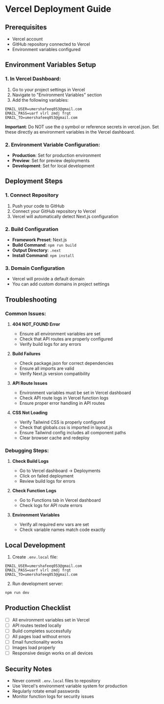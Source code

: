 # Vercel Deployment Guide

## Prerequisites
- Vercel account
- GitHub repository connected to Vercel
- Environment variables configured

## Environment Variables Setup

### 1. In Vercel Dashboard:
1. Go to your project settings in Vercel
2. Navigate to "Environment Variables" section
3. Add the following variables:

```
EMAIL_USER=umershafeeq053@gmail.com
EMAIL_PASS=uarf vlrl zmdj frqt
EMAIL_TO=umershafeeq053@gmail.com
```

**Important**: Do NOT use the `@` symbol or reference secrets in vercel.json. Set these directly as environment variables in the Vercel dashboard.

### 2. Environment Variable Configuration:
- **Production**: Set for production environment
- **Preview**: Set for preview deployments
- **Development**: Set for local development

## Deployment Steps

### 1. Connect Repository
1. Push your code to GitHub
2. Connect your GitHub repository to Vercel
3. Vercel will automatically detect Next.js configuration

### 2. Build Configuration
- **Framework Preset**: Next.js
- **Build Command**: `npm run build`
- **Output Directory**: `.next`
- **Install Command**: `npm install`

### 3. Domain Configuration
- Vercel will provide a default domain
- You can add custom domains in project settings

## Troubleshooting

### Common Issues:

1. **404 NOT_FOUND Error**
   - Ensure all environment variables are set
   - Check that API routes are properly configured
   - Verify build logs for any errors

2. **Build Failures**
   - Check package.json for correct dependencies
   - Ensure all imports are valid
   - Verify Next.js version compatibility

3. **API Route Issues**
   - Environment variables must be set in Vercel dashboard
   - Check API route logs in Vercel function logs
   - Ensure proper error handling in API routes

4. **CSS Not Loading**
   - Verify Tailwind CSS is properly configured
   - Check that globals.css is imported in layout.js
   - Ensure Tailwind config includes all component paths
   - Clear browser cache and redeploy

### Debugging Steps:

1. **Check Build Logs**
   - Go to Vercel dashboard → Deployments
   - Click on failed deployment
   - Review build logs for errors

2. **Check Function Logs**
   - Go to Functions tab in Vercel dashboard
   - Check logs for API route errors

3. **Environment Variables**
   - Verify all required env vars are set
   - Check variable names match code exactly

## Local Development

1. Create `.env.local` file:
```
EMAIL_USER=umershafeeq053@gmail.com
EMAIL_PASS=uarf vlrl zmdj frqt
EMAIL_TO=umershafeeq053@gmail.com
```

2. Run development server:
```bash
npm run dev
```

## Production Checklist

- [ ] All environment variables set in Vercel
- [ ] API routes tested locally
- [ ] Build completes successfully
- [ ] All pages load without errors
- [ ] Email functionality works
- [ ] Images load properly
- [ ] Responsive design works on all devices

## Security Notes

- Never commit `.env.local` files to repository
- Use Vercel's environment variable system for production
- Regularly rotate email passwords
- Monitor function logs for security issues
